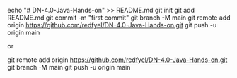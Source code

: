 echo "# DN-4.0-Java-Hands-on" >> README.md
git init
git add README.md
git commit -m "first commit"
git branch -M main
git remote add origin https://github.com/redfyel/DN-4.0-Java-Hands-on.git
git push -u origin main

or

git remote add origin https://github.com/redfyel/DN-4.0-Java-Hands-on.git
git branch -M main
git push -u origin main
